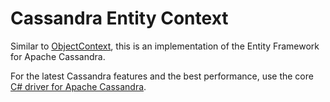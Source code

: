 # Cassandra Entity Context

Similar to [ObjectContext][2], this is an implementation of the Entity Framework for Apache Cassandra.

For the latest Cassandra features and the best performance, use the core [C# driver for Apache Cassandra][1].

[1]: https://github.com/datastax/csharp-driver
[2]: http://msdn.microsoft.com/en-us/library/system.data.objects.objectcontext(v=vs.110).aspx